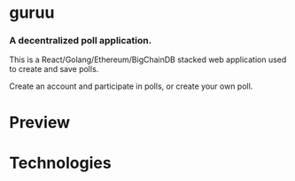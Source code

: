 # guruu
### A decentralized poll application. 
This is a React/Golang/Ethereum/BigChainDB stacked web application used to create and save polls.

Create an account and participate in polls, or create your own poll. 

# Preview

# Technologies
